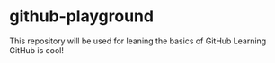 # github-playground
This repository will be used for leaning the basics of GitHub
Learning GitHub is cool!
